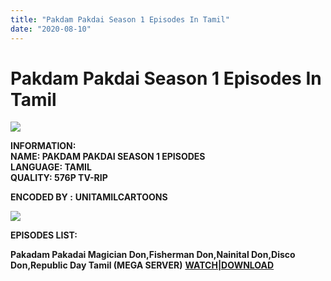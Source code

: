 ```yaml
---
title: "Pakdam Pakdai Season 1 Episodes In Tamil"
date: "2020-08-10"
---
```


# Pakdam Pakdai Season 1 Episodes In Tamil

[![](https://1.bp.blogspot.com/-pLBMKgQQ4Ec/XyACxyDeEbI/AAAAAAAACIo/6mkbJbXJnhU9ZW4rk3rHTeHlJEl2I0T_gCLcBGAsYHQ/w400-h400/Pkadam.jpg)](https://1.bp.blogspot.com/-pLBMKgQQ4Ec/XyACxyDeEbI/AAAAAAAACIo/6mkbJbXJnhU9ZW4rk3rHTeHlJEl2I0T_gCLcBGAsYHQ/s900/Pkadam.jpg)

**INFORMATION:  
NAME: PAKDAM PAKDAI SEASON 1 EPISODES  
LANGUAGE: TAMIL  
QUALITY: 576P TV-RIP**

**ENCODED BY :** **UNITAMILCARTOONS**

[![](https://1.bp.blogspot.com/-IBs1hdmyXQY/XyAC-m4pEkI/AAAAAAAACIs/ToCKWOddb0w7aLcElPO8w-222kPuU9bEwCLcBGAsYHQ/w400-h210/ee.jpg)](https://1.bp.blogspot.com/-IBs1hdmyXQY/XyAC-m4pEkI/AAAAAAAACIs/ToCKWOddb0w7aLcElPO8w-222kPuU9bEwCLcBGAsYHQ/s512/ee.jpg)

****EPISODES LIST:****

**Pakadam Pakadai Magician Don,Fisherman Don,Nainital Don,Disco Don,Republic Day Tamil (MEGA SERVER)** **[WATCH|DOWNLOAD](https://mega.nz/file/pIYAFKpK#DlKzGNmlVetcE22irPVx3Md-j8Aozk1qwbbYsKhTl6A)**
